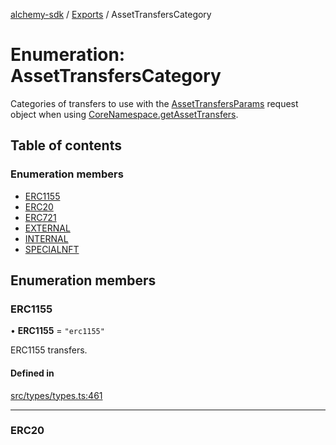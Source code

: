 [alchemy-sdk](../README.md) / [Exports](../modules.md) / AssetTransfersCategory

# Enumeration: AssetTransfersCategory

Categories of transfers to use with the [AssetTransfersParams](../interfaces/AssetTransfersParams.md) request
object when using [CoreNamespace.getAssetTransfers](../classes/CoreNamespace.md#getassettransfers).

## Table of contents

### Enumeration members

- [ERC1155](AssetTransfersCategory.md#erc1155)
- [ERC20](AssetTransfersCategory.md#erc20)
- [ERC721](AssetTransfersCategory.md#erc721)
- [EXTERNAL](AssetTransfersCategory.md#external)
- [INTERNAL](AssetTransfersCategory.md#internal)
- [SPECIALNFT](AssetTransfersCategory.md#specialnft)

## Enumeration members

### ERC1155

• **ERC1155** = `"erc1155"`

ERC1155 transfers.

#### Defined in

[src/types/types.ts:461](https://github.com/alchemyplatform/alchemy-sdk-js/blob/8f119ad1/src/types/types.ts#L461)

___

### ERC20

• **ERC20** = `"erc20"`

ERC20 transfers.

#### Defined in

[src/types/types.ts:455](https://github.com/alchemyplatform/alchemy-sdk-js/blob/8f119ad1/src/types/types.ts#L455)

___

### ERC721

• **ERC721** = `"erc721"`

ERC721 transfers.

#### Defined in

[src/types/types.ts:458](https://github.com/alchemyplatform/alchemy-sdk-js/blob/8f119ad1/src/types/types.ts#L458)

___

### EXTERNAL

• **EXTERNAL** = `"external"`

Top level ETH transactions that occur where the `fromAddress` is an
external user-created address. External addresses have private keys and are
accessed by users.

#### Defined in

[src/types/types.ts:445](https://github.com/alchemyplatform/alchemy-sdk-js/blob/8f119ad1/src/types/types.ts#L445)

___

### INTERNAL

• **INTERNAL** = `"internal"`

Top level ETH transactions that occur where the `fromAddress` is an
internal, smart contract address. For example, a smart contract calling
another smart contract or sending

#### Defined in

[src/types/types.ts:452](https://github.com/alchemyplatform/alchemy-sdk-js/blob/8f119ad1/src/types/types.ts#L452)

___

### SPECIALNFT

• **SPECIALNFT** = `"specialnft"`

Special contracts that don't follow ERC 721/1155, (ex: CryptoKitties).

#### Defined in

[src/types/types.ts:464](https://github.com/alchemyplatform/alchemy-sdk-js/blob/8f119ad1/src/types/types.ts#L464)
